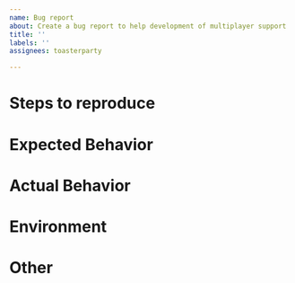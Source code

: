 ```yaml
---
name: Bug report
about: Create a bug report to help development of multiplayer support
title: ''
labels: ''
assignees: toasterparty

---
```


# Steps to reproduce

<!--- What circumstances led up to the bug being discovered? --->

# Expected Behavior

<!--- What were you expecting to happen? --->

# Actual Behavior

<!--- What actually happened? --->

# Environment

<!--- What version of the archipelago server were you using? --->

<!--- What version of the mod were you using? (If running from source code, what branch?) --->

<!--- OPTIONAL: What Stardew Valley and SMAPI version were you using? --->

# Other

<!--- If you have other notes or thoughts, put them here --->
